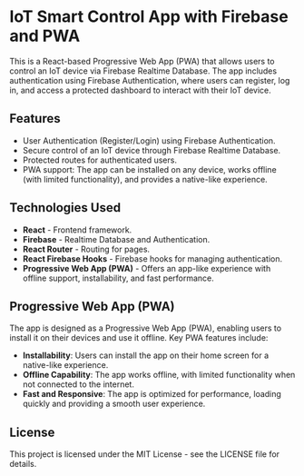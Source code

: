 # IoT Smart Control App with Firebase and PWA
This is a React-based Progressive Web App (PWA) that allows users to control an IoT device via Firebase Realtime Database. The app includes authentication using Firebase Authentication, where users can register, log in, and access a protected dashboard to interact with their IoT device.

## Features
- User Authentication (Register/Login) using Firebase Authentication.
- Secure control of an IoT device through Firebase Realtime Database.
- Protected routes for authenticated users.
- PWA support: The app can be installed on any device, works offline (with limited functionality), and provides a native-like experience.

## Technologies Used
- **React** - Frontend framework.
- **Firebase** - Realtime Database and Authentication.
- **React Router** - Routing for pages.
- **React Firebase Hooks** - Firebase hooks for managing authentication.
- **Progressive Web App (PWA)** - Offers an app-like experience with offline support, installability, and fast performance.

## Progressive Web App (PWA)
The app is designed as a Progressive Web App (PWA), enabling users to install it on their devices and use it offline. Key PWA features include:

- **Installability**: Users can install the app on their home screen for a native-like experience.
- **Offline Capability**: The app works offline, with limited functionality when not connected to the internet.
- **Fast and Responsive**: The app is optimized for performance, loading quickly and providing a smooth user experience.

## License
This project is licensed under the MIT License - see the LICENSE file for details.
